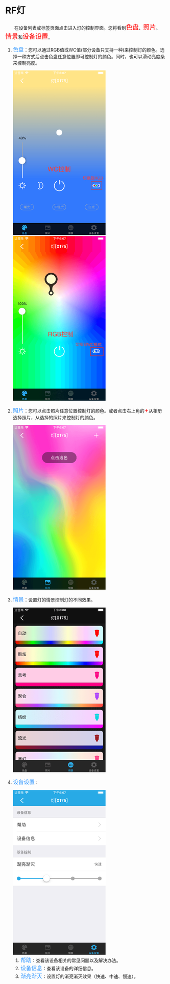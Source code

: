 # RF灯

&emsp;&emsp;在设备列表或标签页面点击进入灯的控制界面。您将看到<font style='color:#ff0000;font-size:20px'>色盘</font>、<font style='color:#ff0000;font-size:20px'>照片</font>、<font style='color:#ff0000;font-size:20px'>情景</font>和<font style='color:#ff0000;font-size:20px'>设备设置</font>。

1. <font style='color:#3699ff;font-size:17px'>色盘</font>：您可以通过RGB值或WC值(部分设备只支持一种)来控制灯的颜色。选择一种方式后点击色盘任意位置即可控制灯的颜色。同时，也可以滑动亮度条来控制亮度。

    <img src="../images/MacBee/灯/色盘色温.png" width = "290" height = "516">
    <img src="../images/MacBee/灯/色盘RGB.png" width = "290" height = "516">

2. <font style='color:#3699ff;font-size:17px'>照片</font>：您可以点击照片任意位置控制灯的颜色。或者点击右上角的<font style='color:#ff0000;font-size:20px'>+</font>从相册选择照片，从选择的照片来控制灯的颜色。

	<img src="../images/MacBee/灯/照片.png" width = "290" height = "516">
	
3. <font style='color:#3699ff;font-size:17px'>情景</font>：设置灯的情景控制灯的不同效果。

	<img src="../images/MacBee/灯/情景.png" width = "290" height = "516">
	
4. <font style='color:#3699ff;font-size:17px'>设备设置</font>：

	<img src="../images/MacBee/灯/设备设置.png" width = "290" height = "516">
	
	1. <font style='color:#3699ff;font-size:17px'>帮助</font>：查看该设备相关的常见问题以及解决办法。
	2. <font style='color:#3699ff;font-size:17px'>设备信息</font>：查看该设备的详细信息。
	3. <font style='color:#3699ff;font-size:17px'>渐亮渐灭</font>：设置灯的渐亮渐灭效果（快速、中速、慢速）。

	